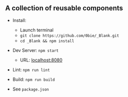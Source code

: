 ## A collection of reusable components

- Install:
  - Launch terminal
  - `git clone https://github.com/0bie/_Blank.git`
  - `cd _Blank && npm install`

- Dev Server: `npm start`

  - URL: [localhost:8080](http://localhost:8080)

- Lint: `npm run lint`

- Build: `npm run build`

- See `package.json`